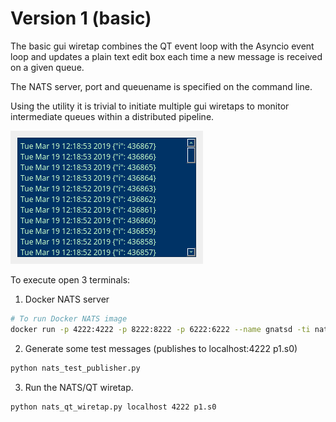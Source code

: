 # Version 1 (basic)

The basic gui wiretap combines the QT event loop with the Asyncio event loop and
updates a plain text edit box each time a new message is received
on a given queue.

The NATS server, port and queuename is specified on the command line.

Using the utility it is trivial to initiate multiple gui wiretaps to 
monitor intermediate queues within a distributed pipeline.

![](../images/qt-wiretap.gif)

To execute open 3 terminals: 

1. Docker NATS server
``` bash
# To run Docker NATS image
docker run -p 4222:4222 -p 8222:8222 -p 6222:6222 --name gnatsd -ti nats:latest
```

2. Generate some test messages (publishes to localhost:4222 p1.s0)
``` bash
python nats_test_publisher.py
```

3. Run the NATS/QT wiretap.
``` bash
python nats_qt_wiretap.py localhost 4222 p1.s0
```

